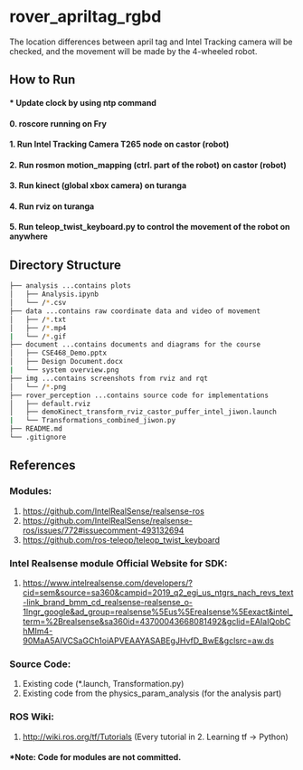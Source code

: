 # rover_apriltag_rgbd
The location differences between april tag and Intel Tracking camera will be checked, and the movement will be made by the 4-wheeled robot.

## How to Run
#### * Update clock by using ntp command 
#### 0. roscore running on Fry
#### 1. Run Intel Tracking Camera T265 node on castor (robot)
#### 2. Run rosmon motion_mapping (ctrl. part of the robot) on castor (robot)
#### 3. Run kinect (global xbox camera) on turanga
#### 4. Run rviz on turanga
#### 5. Run teleop_twist_keyboard.py to control the movement of the robot on anywhere

## Directory Structure
```bash
├── analysis ...contains plots
│   ├── Analysis.ipynb
│   └── /*.csv
├── data ...contains raw coordinate data and video of movement
│   ├── /*.txt
│   ├── /*.mp4
|   └── /*.gif
├── document ...contains documents and diagrams for the course
│   ├── CSE468_Demo.pptx
│   ├── Design Document.docx
|   └── system overview.png
├── img ...contains screenshots from rviz and rqt
│   └── /*.png
├── rover_perception ...contains source code for implementations
│   ├── default.rviz
│   ├── demoKinect_transform_rviz_castor_puffer_intel_jiwon.launch
|   └── Transformations_combined_jiwon.py
├── README.md
└── .gitignore
```

## References
### Modules:
1.	https://github.com/IntelRealSense/realsense-ros
2.	https://github.com/IntelRealSense/realsense-ros/issues/772#issuecomment-493132694
3.	https://github.com/ros-teleop/teleop_twist_keyboard

### Intel Realsense module Official Website for SDK:
1.	https://www.intelrealsense.com/developers/?cid=sem&source=sa360&campid=2019_q2_egi_us_ntgrs_nach_revs_text-link_brand_bmm_cd_realsense-realsense_o-1lngr_google&ad_group=realsense%5Eus%5Erealsense%5Eexact&intel_term=%2Brealsense&sa360id=43700043668081492&gclid=EAIaIQobChMIm4-90MaA5AIVCSaGCh1oiAPVEAAYASABEgJHvfD_BwE&gclsrc=aw.ds

### Source Code:
1.	Existing code (*.launch, Transformation.py)
2.	Existing code from the physics_param_analysis (for the analysis part)

### ROS Wiki:
1.	http://wiki.ros.org/tf/Tutorials (Every tutorial in 2. Learning tf -> Python)

#### *Note: Code for modules are not committed.
